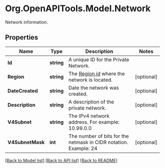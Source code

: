 # Org.OpenAPITools.Model.Network
Network information.

## Properties

Name | Type | Description | Notes
------------ | ------------- | ------------- | -------------
**Id** | **string** | A unique ID for the Private Network. | 
**Region** | **string** | The [Region id](#operation/list-regions) where the network is located. | [optional] 
**DateCreated** | **string** | Date the network was created. | [optional] 
**Description** | **string** | A description of the private network. | [optional] 
**V4Subnet** | **string** | The IPv4 network address. For example: 10.99.0.0 | [optional] 
**V4SubnetMask** | **int** | The number of bits for the netmask in CIDR notation. Example: 24 | [optional] 

[[Back to Model list]](../README.md#documentation-for-models) [[Back to API list]](../README.md#documentation-for-api-endpoints) [[Back to README]](../README.md)

